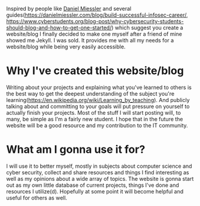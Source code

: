 Inspired by people like [Daniel Miessler](https://danielmiessler.com/) and several guides(https://danielmiessler.com/blog/build-successful-infosec-career/, https://www.cyberstudents.org/blog-post/why-cybersecurity-students-should-blog-and-how-to-get-one-started/) which suggest you create a website/blog I finally decided to make one myself after a friend of mine showed me Jekyll. I was sold. It provides me with all my needs for a website/blog while being very easily accessible.


Why I've created this website/blog
======
Writing about your projects and explaining what you've learned to others is the best way to get the deepest understanding of the subject you're learning(https://en.wikipedia.org/wiki/Learning_by_teaching). And publicly talking about and committing to your goals will put pressure on yourself to actually finish your projects.
Most of the stuff I will start posting will, to many, be simple as I'm a fairly new student. I hope that in the future the website will be a good resource and my contribution to the IT community.


What am I gonna use it for?
======
I will use it to better myself, mostly in subjects about computer science and cyber security, collect and share resources and things I find interesting as well as my opinions about a wide array of topics. The website is gonna start out as my own little database of current projects, things I've done and resources I utilize(d).
Hopefully at some point it will become helpful and useful for others as well.
